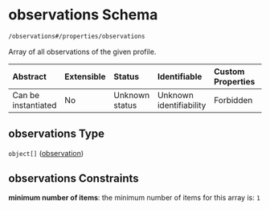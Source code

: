 # observations Schema

```txt
/observations#/properties/observations
```

Array of all observations of the given profile.

| Abstract            | Extensible | Status         | Identifiable            | Custom Properties | Additional Properties | Access Restrictions | Defined In                                                                              |
| :------------------ | :--------- | :------------- | :---------------------- | :---------------- | :-------------------- | :------------------ | :-------------------------------------------------------------------------------------- |
| Can be instantiated | No         | Unknown status | Unknown identifiability | Forbidden         | Allowed               | none                | [observations.schema.json\*](../../out/observations.schema.json "open original schema") |

## observations Type

`object[]` ([observation](observations-properties-observations-observation.md))

## observations Constraints

**minimum number of items**: the minimum number of items for this array is: `1`
